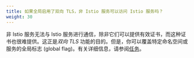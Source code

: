 ```yaml
---
title: 如果全局启用了双向 TLS，非 Istio 服务可以访问 Istio 服务吗？
weight: 30
---
```

非 Istio 服务无法与 Istio 服务进行通信，除非它们可以提供有效证书，而这种证书也很难提供。这正是*双向 TLS* 功能的目的。但是，你可以覆盖特定命名空间或服务的全局标志 (global flag)。有关详细信息，请参阅[任务](/zh/docs/tasks/security/authn-policy)。
